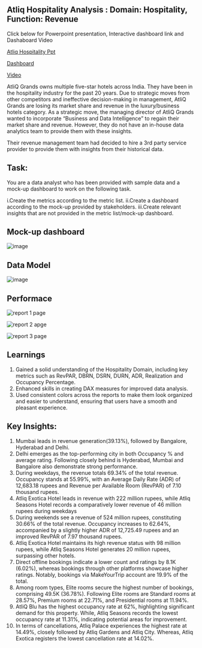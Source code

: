 ## Atliq Hospitality Analysis : Domain: Hospitality,  Function: Revenue

Click below for Powerpoint presentation, Interactive dashboard link and Dashaboard Video

[Atliq Hospitality Ppt](https://github.com/SameeraKota/Atliq-Hospitality-Analysis/blob/main/Atliq%20Hospitality%20Analysis%20PPT.pdf)

[Dashboard](https://github.com/SameeraKota/Atliq-Hospitality-Analysis/blob/main/Atliq%20Hospitality%20Project.pbix)

[Video](https://youtu.be/PyZTRwUYIPw)

AtliQ Grands owns multiple five-star hotels across India. They have been in the hospitality industry for the past 20 years. Due to strategic moves from other competitors and ineffective decision-making in management, AtliQ Grands are losing its market share and revenue in the luxury/business hotels category. As a strategic move, the managing director of AtliQ Grands wanted to incorporate “Business and Data Intelligence” to regain their market share and revenue. However, they do not have an in-house data analytics team to provide them with these insights.

Their revenue management team had decided to hire a 3rd party service provider to provide them with insights from their historical data.

## Task:  
You are a data analyst who has been provided with sample data and a mock-up dashboard to work on the following task. 

i.Create the metrics according to the metric list.
ii.Create a dashboard according to the mock-up provided by stakeholders.
iii.Create relevant insights that are not provided in the metric list/mock-up dashboard.

## Mock-up dashboard 
![image](https://github.com/SameeraKota/Atliq-Hospitality-Analysis/assets/151723407/b88af21f-12b3-4024-959b-74c2083244bf)

## Data Model 
![image](https://github.com/SameeraKota/Atliq-Hospitality-Analysis/assets/151723407/8ef8851a-7d80-4dec-aca0-fab35d3892b9)

## Performace 

![report 1 page ](https://github.com/SameeraKota/Atliq-Hospitality-Analysis/assets/151723407/4614bee0-3ae6-4e9b-b059-f18ee1eb73ef)

![report 2 apge ](https://github.com/SameeraKota/Atliq-Hospitality-Analysis/assets/151723407/16d48548-244d-43fd-8d57-94b28d2282bc)

![report 3 page](https://github.com/SameeraKota/Atliq-Hospitality-Analysis/assets/151723407/46184ba5-6d05-4d4b-a9cf-40f0f3b7a2d0)

## Learnings
1. Gained a solid understanding of the Hospitality Domain, including key metrics such as RevPAR, DBRN, DSRN, DURN, ADR, Realization and Occupancy Percentage.
2. Enhanced skills in creating DAX measures for improved data analysis.
3. Used consistent colors across the reports to make them look organized and easier to understand, ensuring that users have a smooth and pleasant experience.

## Key Insights: 

1. Mumbai leads in revenue generation(39.13%), followed by Bangalore, Hyderabad and Delhi.
2. Delhi emerges as the top-performing city in both Occupancy % and average rating. Following closely behind is Hyderabad, Mumbai and Bangalore also demonstrate strong performance.
3. During weekdays, the revenue totals 69.34% of the total revenue. Occupancy stands at 55.99%, with an Average Daily Rate (ADR) of 12,683.18 rupees and Revenue per Available Room (RevPAR) of 7.10 thousand rupees. 
4. Atliq Exotica Hotel leads in revenue with 222 million rupees, while Atliq Seasons Hotel records a comparatively lower revenue of 46 million rupees during weekdays 
5. During weekends see a revenue of 524 million rupees, constituting 30.66% of the total revenue. Occupancy increases to 62.64%, accompanied by a slightly higher ADR of 12,725.49 rupees and an improved RevPAR of 7.97 thousand rupees.
6. Atliq Exotica Hotel maintains its high revenue status with 98 million rupees, while Atliq Seasons Hotel generates 20 million rupees, surpassing other hotels. 
7. Direct offline bookings indicate a lower count and ratings by 8.1K (6.02%), whereas bookings through other platforms showcase higher ratings. Notably, bookings via MakeYourTrip account are 19.9% of the total. 
8. Among room types, Elite rooms secure the highest number of bookings, comprising 49.5K (36.78%). Following Elite rooms are Standard rooms at 28.57%, Premium rooms at 22.71%, and Presidential rooms at 11.94%.
9. AtliQ Blu has the highest occupancy rate at 62%, highlighting significant demand for this property. While, Atliq Seasons records the lowest occupancy rate at 11.31%, indicating potential areas for improvement. 
10. In terms of cancellations, Atliq Palace experiences the highest rate at 14.49%, closely followed by Atliq Gardens and Atliq City. Whereas, Atliq Exotica registers the lowest cancellation rate at 14.02%. 








